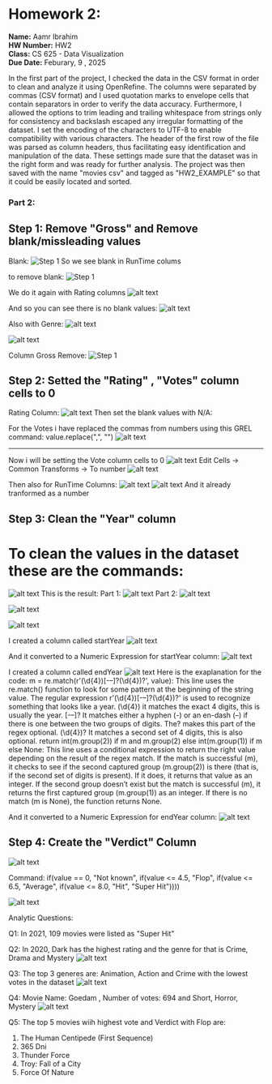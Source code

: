 # Homework 2: 
**Name:** Aamr Ibrahim  
**HW Number:** HW2  
**Class:** CS 625 - Data Visualization  
**Due Date:** Feburary, 9 , 2025



 In the first part of the project, I checked the data in the CSV format in order to  clean and analyze it using OpenRefine. The columns were separated by commas (CSV format) and  I used quotation marks to envelope cells that contain separators in order to verify the data accuracy. Furthermore,  I allowed the options to trim leading and trailing whitespace from strings only for consistency and backslash escaped any  irregular formatting of the dataset. I set the encoding of the characters to UTF-8 to enable compatibility  with various characters. The header of the first row of the file was parsed as column headers, thus  facilitating easy identification and manipulation of the data. These settings made sure that the dataset was in the right  form and was ready for further analysis. The project was then saved with the name "movies csv"  and tagged as "HW2_EXAMPLE" so that it could be easily located and sorted. 

### Part 2:

## Step 1: Remove "Gross" and Remove blank/missleading values

Blank:
![Step 1](image-23.jpg)
So we see blank in RunTime colums

to remove blank:
![Step 1](image-24.jpg)

We do it again with Rating columns 
![alt text](image-25.jpg)


And so you can see there is no blank values:
![alt text](image-26.jpg)

Also with Genre:
![alt text](image-27.jpg)

![alt text](image-28.jpg)




Column Gross Remove:
![Step 1](image-6.png)


## Step 2: Setted the "Rating" , "Votes" column cells to 0 
Rating Column:
![alt text](image-5.png)
Then set the blank values with N/A:

For the Votes i have replaced the commas from numbers using this GREL command:
value.replace(",", "")
![alt text](image-7.png)
__________________________________________________________

Now i will be setting the Vote column cells to 0 
![alt text](image-8.png)
Edit Cells -> Common Transforms -> To number
![alt text](image-9.jpg)

Then also for RunTime Columns:
![alt text](image-10.jpg)
![alt text](image-11.jpg)
And it already tranformed as a number


## Step 3: Clean the "Year" column

# To clean the values in the dataset these are the commands:
![alt text](image-14.jpg)
This is the result:
Part 1:
![alt text](image-15.jpg)
Part 2:
![alt text](image-17.jpg)

![alt text](image-16.jpg)


![alt text](image-18.jpg)

I created a column called startYear
![alt text](image-19.jpg)

And it converted to a Numeric Expression for startYear column:
![alt text](image-20.jpg)


I created a column called endYear
![alt text](image-21.jpg)
Here is the exaplanation for the code:
 m =  re.match(r'(\d{4})[-–]?(\d{4})?', value):  This line uses the re.match() function to look for some pattern at the beginning  of the string value. The regular expression  r'(\d{4})[-–]?(\d{4})?' is used to recognize something that looks like a year.   (\d{4}) it matches the exact 4 digits, this is usually the year.  [-–]? It  matches either a hyphen (-) or an en-dash (–) if there is one between  the two groups of digits. The? makes this part of the regex optional.   (\d{4})? It matches a second set of 4 digits, this is also optional.  return  int(m.group(2)) if m and m.group(2) else  int(m.group(1)) if m else None:  This line uses a conditional expression to return the right value depending on  the result of the regex match.  If the match is successful (m), it checks to see  if the second captured group (m.group(2)) is there (that is, if the second  set of digits is present). If it does, it returns that value as an integer.  If  the second group doesn’t exist but the match is successful (m), it returns the first captured group  (m.group(1)) as an integer.  If there is no match (m is  None), the function returns None.

And it converted to a Numeric Expression for endYear column:
![alt text](image-22.jpg)

## Step 4:  Create the "Verdict" Column
![alt text](image-29.jpg)

Command: 
if(value == 0, "Not known",
if(value <= 4.5, "Flop",
if(value <= 6.5, "Average",
if(value <= 8.0, "Hit",
"Super Hit"))))

![alt text](image-30.jpg)


Analytic Questions:

Q1: In 2021, 109 movies were listed as "Super Hit"

Q2: In 2020, Dark has the highest rating and the genre for that is Crime, Drama and Mystery
![alt text](image-31.jpg)

Q3: The top 3 generes are:
Animation, Action and Crime with the lowest votes in the dataset
![alt text](image-312.jpg)

Q4: Movie Name: Goedam , Number of votes: 694 and Short, Horror, Mystery
![alt text](image-33.jpg)

Q5: 
The top 5 movies wiih highest vote and Verdict with Flop are:


1. The Human Centipede (First Sequence)
2. 365 Dni
3. Thunder Force  
4. Troy: Fall of a City
5. Force Of Nature













































